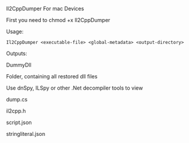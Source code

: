 Il2CppDumper For mac Devices 

First you need to chmod +x Il2CppDumper

Usage:

`Il2CppDumper <executable-file> <global-metadata> <output-directory>`

Outputs:

DummyDll

Folder, containing all restored dll files

Use dnSpy, ILSpy or other .Net decompiler tools to view

dump.cs

il2cpp.h

script.json

stringliteral.json
